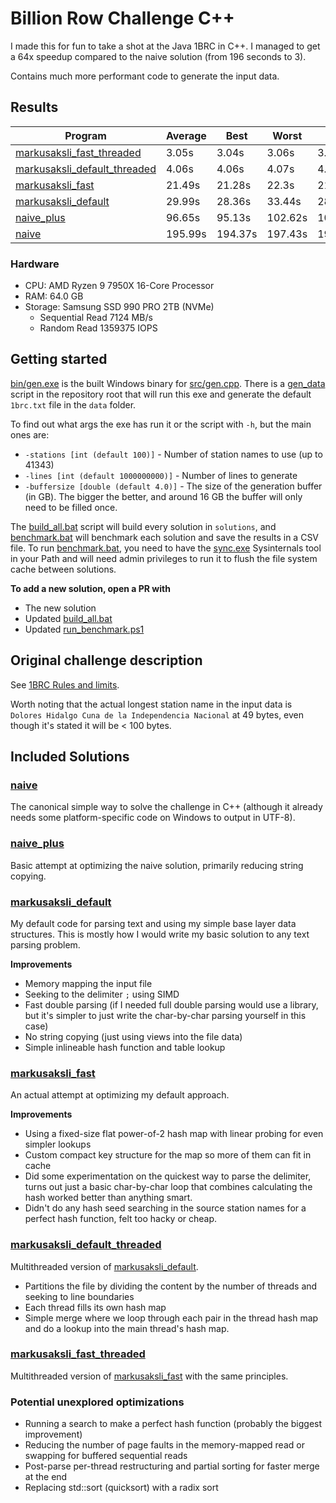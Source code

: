 # Billion Row Challenge C++
I made this for fun to take a shot at the Java 1BRC in C++. I managed to get a 64x speedup compared to the naive solution (from 196 seconds to 3).

Contains much more performant code to generate the input data.

## Results

|Program                         |Average|Best  |Worst |Cold  |
|--------------------------------|-------|------|------|------|
|[markusaksli_fast_threaded](https://github.com/markusaksli/billion-row-challenge-cpp/blob/master/solutions/markusaksli_fast_threaded/markusaksli_fast_threaded.cpp)|3.05s  |3.04s |3.06s |3.04s |
|[markusaksli_default_threaded](https://github.com/markusaksli/billion-row-challenge-cpp/blob/master/solutions/markusaksli_default_threaded/markusaksli_default_threaded.cpp)|4.06s  |4.06s |4.07s |4.07s |
|[markusaksli_fast](https://github.com/markusaksli/billion-row-challenge-cpp/blob/master/solutions/markusaksli_fast/markusaksli_fast.cpp)|21.49s |21.28s|22.3s |21.29s|
|[markusaksli_default](https://github.com/markusaksli/billion-row-challenge-cpp/blob/master/solutions/markusaksli_default/markusaksli_default.cpp)|29.99s |28.36s|33.44s|28.36s|
|[naive_plus](https://github.com/markusaksli/billion-row-challenge-cpp/blob/master/solutions/naive_plus/naive_plus.cpp)|96.65s |95.13s|102.62s|102.62s|
|[naive](https://github.com/markusaksli/billion-row-challenge-cpp/blob/master/solutions/naive/naive.cpp)|195.99s|194.37s|197.43s|194.37s|
### Hardware
- CPU: AMD Ryzen 9 7950X 16-Core Processor
- RAM: 64.0 GB
- Storage: Samsung SSD 990 PRO 2TB (NVMe)
  - Sequential Read 7124 MB/s
  - Random Read 1359375 IOPS

## Getting started
[bin/gen.exe](https://github.com/markusaksli/billion-row-challenge-cpp/blob/master/bin/gen.exe) is the built Windows binary for [src/gen.cpp](https://github.com/markusaksli/billion-row-challenge-cpp/blob/master/src/gen.cpp).
There is a [gen_data](https://github.com/markusaksli/billion-row-challenge-cpp/blob/master/gen_data.bat) script in the repository root that will run this exe and generate the default `1brc.txt` file in the `data` folder.

To find out what args the exe has run it or the script with `-h`, but the main ones are:
- `-stations [int (default 100)]` - Number of station names to use (up to 41343)
- `-lines [int (default 1000000000)]` - Number of lines to generate
- `-buffersize [double (default 4.0)]` - The size of the generation buffer (in GB). The bigger the better, and around 16 GB the buffer will only need to be filled once.

The [build_all.bat](https://github.com/markusaksli/billion-row-challenge-cpp/blob/master/build_all.bat) script will build every solution in `solutions`, and [benchmark.bat](https://github.com/markusaksli/billion-row-challenge-cpp/blob/master/benchmark.bat) will benchmark each solution and save the results in a CSV file. To run [benchmark.bat](https://github.com/markusaksli/billion-row-challenge-cpp/blob/master/benchmark.bat), you need to have the [sync.exe](https://learn.microsoft.com/en-us/sysinternals/downloads/sync) Sysinternals tool in your Path and will need admin privileges to run it to flush the file system cache between solutions.

**To add a new solution, open a PR with**
- The new solution
- Updated [build_all.bat](https://github.com/markusaksli/billion-row-challenge-cpp/blob/master/build_all.bat)
- Updated [run_benchmark.ps1](https://github.com/markusaksli/billion-row-challenge-cpp/blob/master/run_benchmark.ps1)

## Original challenge description
See [1BRC Rules and limits](https://github.com/gunnarmorling/1brc?tab=readme-ov-file#rules-and-limits).

Worth noting that the actual longest station name in the input data is `Dolores Hidalgo Cuna de la Independencia Nacional` at 49 bytes, even though it's stated it will be < 100 bytes.

## Included Solutions
### [naive](https://github.com/markusaksli/billion-row-challenge-cpp/blob/master/solutions/naive/naive.cpp)
The canonical simple way to solve the challenge in C++ (although it already needs some platform-specific code on Windows to output in UTF-8).

### [naive_plus](https://github.com/markusaksli/billion-row-challenge-cpp/blob/master/solutions/naive_plus/naive_plus.cpp)
Basic attempt at optimizing the naive solution, primarily reducing string copying.

### [markusaksli_default](https://github.com/markusaksli/billion-row-challenge-cpp/blob/master/solutions/markusaksli_default/markusaksli_default.cpp)
My default code for parsing text and using my simple base layer data structures. This is mostly how I would write my basic solution to any text parsing problem.

**Improvements**
- Memory mapping the input file
- Seeking to the delimiter `;` using SIMD
- Fast double parsing (if I needed full double parsing would use a library, but it's simpler to just write the char-by-char parsing yourself in this case)
- No string copying (just using views into the file data)
- Simple inlineable hash function and table lookup

### [markusaksli_fast](https://github.com/markusaksli/billion-row-challenge-cpp/blob/master/solutions/markusaksli_fast/markusaksli_fast.cpp)
An actual attempt at optimizing my default approach.

**Improvements**
- Using a fixed-size flat power-of-2 hash map with linear probing for even simpler lookups
- Custom compact key structure for the map so more of them can fit in cache
- Did some experimentation on the quickest way to parse the delimiter, turns out just a basic char-by-char loop that combines calculating the hash worked better than anything smart.
- Didn't do any hash seed searching in the source station names for a perfect hash function, felt too hacky or cheap.

### [markusaksli_default_threaded](https://github.com/markusaksli/billion-row-challenge-cpp/blob/master/solutions/markusaksli_default_threaded/markusaksli_default_threaded.cpp)
Multithreaded version of [markusaksli_default](https://github.com/markusaksli/billion-row-challenge-cpp/blob/master/solutions/markusaksli_default/markusaksli_default.cpp).

- Partitions the file by dividing the content by the number of threads and seeking to line boundaries
- Each thread fills its own hash map
- Simple merge where we loop through each pair in the thread hash map and do a lookup into the main thread's hash map.

### [markusaksli_fast_threaded](https://github.com/markusaksli/billion-row-challenge-cpp/blob/master/solutions/markusaksli_fast_threaded/markusaksli_fast_threaded.cpp)
Multithreaded version of [markusaksli_fast](https://github.com/markusaksli/billion-row-challenge-cpp/blob/master/solutions/markusaksli_fast/markusaksli_fast.cpp) with the same principles.

### Potential unexplored optimizations
- Running a search to make a perfect hash function (probably the biggest improvement)
- Reducing the number of page faults in the memory-mapped read or swapping for buffered sequential reads
- Post-parse per-thread restructuring and partial sorting for faster merge at the end
- Replacing std::sort (quicksort) with a radix sort
